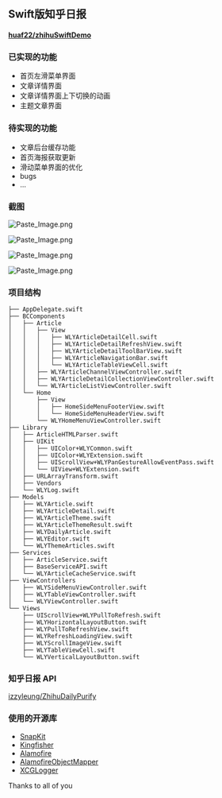 ## Swift版知乎日报
####  [huaf22/zhihuSwiftDemo](https://github.com/huaf22/zhihuSwiftDemo)

<!--more-->

### 已实现的功能
* 首页左滑菜单界面
* 文章详情界面
* 文章详情界面上下切换的动画
* 主题文章界面

### 待实现的功能
* 文章后台缓存功能
* 首页海报获取更新
* 滑动菜单界面的优化
* bugs
* ...



### 截图

![Paste_Image.png](http://upload-images.jianshu.io/upload_images/2591396-5e2ea272c2b848aa.png?imageMogr2/auto-orient/strip%7CimageView2/2/w/1240)

![Paste_Image.png](http://upload-images.jianshu.io/upload_images/2591396-15aae9a0bc306296.png?imageMogr2/auto-orient/strip%7CimageView2/2/w/1240)

![Paste_Image.png](http://upload-images.jianshu.io/upload_images/2591396-92ceee53addefaa4.png?imageMogr2/auto-orient/strip%7CimageView2/2/w/1240)


![Paste_Image.png](http://upload-images.jianshu.io/upload_images/2591396-cbeeac86bad78861.png?imageMogr2/auto-orient/strip%7CimageView2/2/w/1240)


### 项目结构
```
├── AppDelegate.swift
├── BCComponents
│   ├── Article
│   │   ├── View
│   │   │   ├── WLYArticleDetailCell.swift
│   │   │   ├── WLYArticleDetailRefreshView.swift
│   │   │   ├── WLYArticleDetailToolBarView.swift
│   │   │   ├── WLYArticleNavigationBar.swift
│   │   │   └── WLYArticleTableViewCell.swift
│   │   ├── WLYArticleChannelViewController.swift
│   │   ├── WLYArticleDetailCollectionViewController.swift
│   │   └── WLYArticleListViewController.swift
│   └── Home
│       ├── View
│       │   ├── HomeSideMenuFooterView.swift
│       │   └── HomeSideMenuHeaderView.swift
│       └── WLYHomeMenuViewController.swift
├── Library
│   ├── ArticleHTMLParser.swift
│   ├── UIKit
│   │   ├── UIColor+WLYCommon.swift
│   │   ├── UIColor+WLYExtension.swift
│   │   ├── UIScrollView+WLYPanGestureAllowEventPass.swift
│   │   └── UIView+WLYExtension.swift
│   ├── URLArrayTransform.swift
│   ├── Vendors
│   └── WLYLog.swift
├── Models
│   ├── WLYArticle.swift
│   ├── WLYArticleDetail.swift
│   ├── WLYArticleTheme.swift
│   ├── WLYArticleThemeResult.swift
│   ├── WLYDailyArticle.swift
│   ├── WLYEditor.swift
│   └── WLYThemeArticles.swift
├── Services
│   ├── ArticleService.swift
│   ├── BaseServiceAPI.swift
│   └── WLYArticleCacheService.swift
├── ViewControllers
│   ├── WLYSideMenuViewController.swift
│   ├── WLYTableViewController.swift
│   └── WLYViewController.swift
└── Views
    ├── UIScrollView+WLYPullToRefresh.swift
    ├── WLYHorizontalLayoutButton.swift
    ├── WLYPullToRefreshView.swift
    ├── WLYRefreshLoadingView.swift
    ├── WLYScrollImageView.swift
    ├── WLYTableViewCell.swift
    └── WLYVerticalLayoutButton.swift
```

### 知乎日报 API 
[izzyleung/ZhihuDailyPurify](https://github.com/izzyleung/ZhihuDailyPurify/wiki/%E7%9F%A5%E4%B9%8E%E6%97%A5%E6%8A%A5-API-%E5%88%86%E6%9E%90)

### 使用的开源库
* [SnapKit](https://github.com/SnapKit/SnapKit)
* [Kingfisher](https://github.com/onevcat/Kingfisher)
* [Alamofire](https://github.com/Alamofire/Alamofire)
* [AlamofireObjectMapper](https://github.com/tristanhimmelman/AlamofireObjectMapper)
* [XCGLogger](https://github.com/DaveWoodCom/XCGLogger)
 
 
Thanks to all of you
